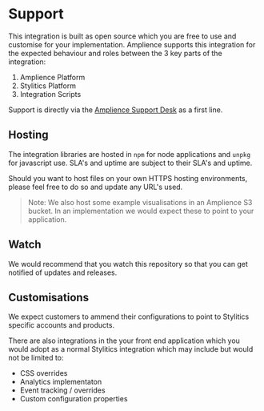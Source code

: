 # Support

This integration is built as open source which you are free to use and customise for your implementation. Amplience supports this integration for the expected behaviour and roles between the 3 key parts of the integration:

1. Amplience Platform
2. Stylitics Platform
3. Integration Scripts

Support is directly via the [Amplience Support Desk](https://support.amplience.com) as a first line.

## Hosting
The integration libraries are hosted in `npm` for node applications and `unpkg` for javascript use. SLA's and uptime are subject to their SLA's and uptime.

Should you want to host files on your own HTTPS hosting environments, please feel free to do so and update any URL's used.

> Note: We also host some example visualisations in an Amplience S3 bucket. In an implementation we would expect these to point to your application.

## Watch
We would recommend that you watch this repository so that you can get notified of updates and releases.

## Customisations
We expect customers to ammend their configurations to point to Stylitics specific accounts and products.

There are also integrations in the your front end application which you would adopt as a normal Stylitics integration which may include but would not be limited to:

- CSS overrides
- Analytics implementaton
- Event tracking / overrides
- Custom configuration properties